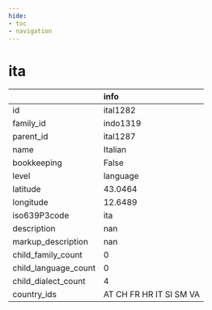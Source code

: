 ```yaml
---
hide:
- toc
- navigation
---
```

# ita
|                      | info                    |
|:---------------------|:------------------------|
| id                   | ital1282                |
| family_id            | indo1319                |
| parent_id            | ital1287                |
| name                 | Italian                 |
| bookkeeping          | False                   |
| level                | language                |
| latitude             | 43.0464                 |
| longitude            | 12.6489                 |
| iso639P3code         | ita                     |
| description          | nan                     |
| markup_description   | nan                     |
| child_family_count   | 0                       |
| child_language_count | 0                       |
| child_dialect_count  | 4                       |
| country_ids          | AT CH FR HR IT SI SM VA |